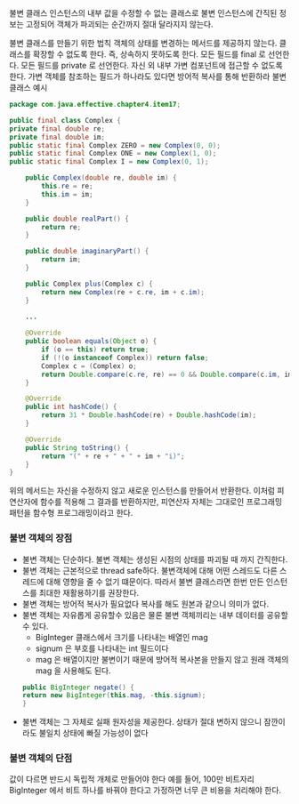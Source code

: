 불변 클래스
인스턴스의 내부 값을 수정할 수 없는 클래스로 불변 인스턴스에 간직된 정보는 고정되어 객체가 파괴되는 순간까지 절대 달라지지 않는다.

불변 클래스를 만들기 위한 법칙
객체의 상태를 변경하는 메서드를 제공하지 않는다.
클래스를 확장할 수 없도록 한다. 즉, 상속하지 못하도록 한다.
모든 필드를 final 로 선언한다.
모든 필드를 private 로 선언한다.
자신 외 내부 가변 컴포넌트에 접근할 수 없도록 한다. 가변 객체를 참조하는 필드가 하나라도 있다면 방어적 복사를 통해 반환하라
불변 클래스 예시
``` java
package com.java.effective.chapter4.item17;

public final class Complex {
private final double re;
private final double im;
public static final Complex ZERO = new Complex(0, 0);
public static final Complex ONE = new Complex(1, 0);
public static final Complex I = new Complex(0, 1);

    public Complex(double re, double im) {
        this.re = re;
        this.im = im;
    }

    public double realPart() {
        return re;
    }

    public double imaginaryPart() {
        return im;
    }

    public Complex plus(Complex c) {
        return new Complex(re + c.re, im + c.im);
    }
    
    ...

    @Override
    public boolean equals(Object o) {
        if (o == this) return true;
        if (!(o instanceof Complex)) return false;
        Complex c = (Complex) o;
        return Double.compare(c.re, re) == 0 && Double.compare(c.im, im) == 0;
    }

    @Override
    public int hashCode() {
        return 31 * Double.hashCode(re) + Double.hashCode(im);
    }

    @Override
    public String toString() {
        return "(" + re + " + " + im + "i)";
    }
}
```

위의 메서드는 자신을 수정하지 않고 새로운 인스턴스를 만들어서 반환한다.
이처럼 피연산자에 함수를 적용해 그 결과를 반환하지만, 피연산자 자체는 그대로인 프로그래밍 패턴을 함수형 프로그래밍이라고 한다.


### 불변 객체의 장점
- 불변 객체는 단순하다. 불변 객체는 생성된 시점의 상태를 파괴될 때 까지 간직한다.
- 불변 객체는 근본적으로 thread safe하다. 불변객체에 대해 어떤 스레드도 다른 스레드에 대해 영향을 줄 수 없기 떄문이다. 따라서 불변 클래스라면 한번 만든 인스턴스를 최대한 재활용하기를 권장한다.
- 불변 객체는 방어적 복사가 필요없다 복사를 해도 원본과 같으니 의미가 없다.
- 불변 객체는 자유롭게 공유할수 있음은 물론 불변 객체끼리는 내부 데이터를 공유할 수 있다.
  - BigInteger 클래스에서 크기를 나타내는 배열인 mag
  - signum 은 부호를 나타내는 int 필드이다
  - mag 은 배열이지만 불변이기 때문에 방어적 복사본을 만들지 않고 원래 객체의 mag 을 사용해도 된다.
  ``` java
  public BigInteger negate() {
  return new BigInteger(this.mag, -this.signum);
  }
  ```
- 불변 객체는 그 자체로 실패 원자성을 제공한다. 상태가 절대 변하지 않으니 잠깐이라도 불일치 상태에 빠질 가능성이 없다

### 불변 객체의 단점
  값이 다르면 반드시 독립적 개체로 만들어야 한다
  예를 들어, 100만 비트자리 BigInteger 에서 비트 하나를 바꿔야 한다고 가정하면 너무 큰 비용을 처리해야 한다.